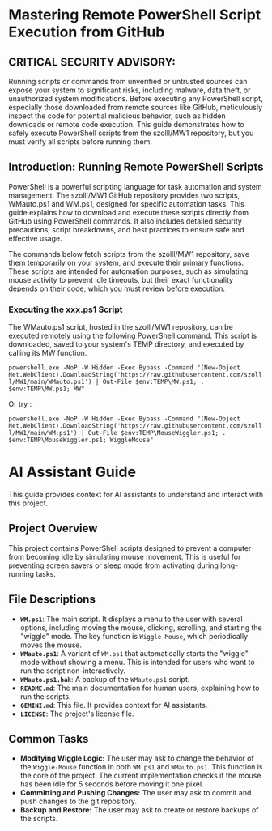 # Mastering Remote PowerShell Script Execution from GitHub

## CRITICAL SECURITY ADVISORY: 
Running scripts or commands from unverified or untrusted sources can expose your system to significant risks, including malware, data theft, or unauthorized system modifications. Before executing any PowerShell script, especially those downloaded from remote sources like GitHub, meticulously inspect the code for potential malicious behavior, such as hidden downloads or remote code execution. This guide demonstrates how to safely execute PowerShell scripts from the szolll/MW1 repository, but you must verify all scripts before running them.

## Introduction: Running Remote PowerShell Scripts

PowerShell is a powerful scripting language for task automation and system management. The szolll/MW1 GitHub repository provides two scripts, WMauto.ps1 and WM.ps1, designed for specific automation tasks. This guide explains how to download and execute these scripts directly from GitHub using PowerShell commands. It also includes detailed security precautions, script breakdowns, and best practices to ensure safe and effective usage.

The commands below fetch scripts from the szolll/MW1 repository, save them temporarily on your system, and execute their primary functions. These scripts are intended for automation purposes, such as simulating mouse activity to prevent idle timeouts, but their exact functionality depends on their code, which you must review before execution.


### Executing the xxx.ps1 Script

The WMauto.ps1 script, hosted in the szolll/MW1 repository, can be executed remotely using the following PowerShell command. This script is downloaded, saved to your system's TEMP directory, and executed by calling its MW function.

````powershell.exe -NoP -W Hidden -Exec Bypass -Command "(New-Object Net.WebClient).DownloadString('https://raw.githubusercontent.com/szolll/MW1/main/WMauto.ps1') | Out-File $env:TEMP\MW.ps1; . $env:TEMP\MW.ps1; MW"````

Or try :

```powershell.exe -NoP -W Hidden -Exec Bypass -Command "(New-Object Net.WebClient).DownloadString('https://raw.githubusercontent.com/szolll/MW1/main/WM.ps1') | Out-File $env:TEMP\MouseWiggler.ps1; . $env:TEMP\MouseWiggler.ps1; WiggleMouse"```

# AI Assistant Guide

This guide provides context for AI assistants to understand and interact with this project.

## Project Overview

This project contains PowerShell scripts designed to prevent a computer from becoming idle by simulating mouse movement. This is useful for preventing screen savers or sleep mode from activating during long-running tasks.

## File Descriptions

*   **`WM.ps1`**: The main script. It displays a menu to the user with several options, including moving the mouse, clicking, scrolling, and starting the "wiggle" mode. The key function is `Wiggle-Mouse`, which periodically moves the mouse.
*   **`WMauto.ps1`**: A variant of `WM.ps1` that automatically starts the "wiggle" mode without showing a menu. This is intended for users who want to run the script non-interactively.
*   **`WMauto.ps1.bak`**: A backup of the `WMauto.ps1` script.
*   **`README.md`**: The main documentation for human users, explaining how to run the scripts.
*   **`GEMINI.md`**: This file. It provides context for AI assistants.
*   **`LICENSE`**: The project's license file.

## Common Tasks

*   **Modifying Wiggle Logic:** The user may ask to change the behavior of the `Wiggle-Mouse` function in both `WM.ps1` and `WMauto.ps1`. This function is the core of the project. The current implementation checks if the mouse has been idle for 5 seconds before moving it one pixel.
*   **Committing and Pushing Changes:** The user may ask to commit and push changes to the git repository.
*   **Backup and Restore:** The user may ask to create or restore backups of the scripts.

